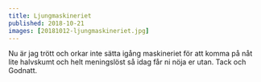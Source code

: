 ```yaml
---
title: Ljungmaskineriet
published: 2018-10-21
images: [20181012-ljungmaskineriet.jpg]
---
```


Nu är jag trött och orkar inte sätta igång maskineriet för att komma på nåt lite halvskumt och helt meningslöst så idag får ni nöja er utan. Tack och Godnatt.
